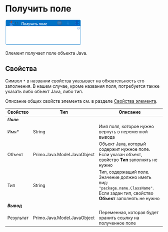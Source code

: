 # Получить поле

![](<../../../.gitbook/assets/java-get-field.png>)

Элемент получает поле объекта Java.

## Свойства
Символ `*` в названии свойства указывает на обязательность его заполнения. В нашем случае, кроме названия поля, потребуется также указать либо объект Java, либо тип.

Описание общих свойств элемента см. в разделе [Свойства элемента](https://docs.primo-rpa.ru/primo-rpa/primo-studio/process/elements#svoistva-elementa).

| Свойство             | Тип                   | Описание                                      |
| -------------------- | --------------------- | --------------------------------------------- |
| ***Поле***      | |  |
| Имя\*                | String                | Имя поля, которое нужно вернуть в переменной вывода |
| Объект               | Primo.Java.Model.JavaObject | Объект Java, который содержит нужное поле. Если указан объект, свойство **Тип** заполнять не нужно |
| Тип                  | String                | Тип, содержащий поле. Значение должно иметь вид: `"package.name.ClassName"`. Если задан тип, свойство **Объект** заполнять не нужно |
| ***Вывод***     | |  |
| Результат            | Primo.Java.Model.JavaObject | Переменная, которая будет хранить ссылку на полученное поле |
